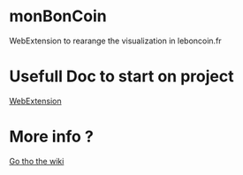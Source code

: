 # monBonCoin
WebExtension to rearange the visualization in leboncoin.fr

# Usefull Doc to start on project 
[WebExtension](https://developer.mozilla.org/en-US/Add-ons/WebExtensions)

# More info ?
[Go tho the wiki](https://github.com/fdaligand/monBonCoin/wiki) 
